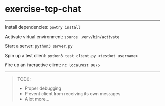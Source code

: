 # exercise-tcp-chat

---

Install dependencies: `poetry install`

Activate virtual environment: `source .venv/bin/activate`

Start a server: `python3 server.py`

Spin up a test client: `python3 test_client.py <testbot_username>`

Fire up an interactive client: `nc localhost 9876`

---

> TODO:
> - Proper debugging
> - Prevent client from receiving its own messages
> - A lot more...
